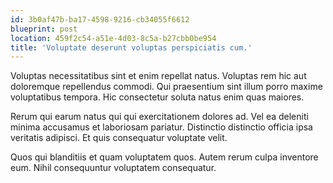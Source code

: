 ```yaml
---
id: 3b0af47b-ba17-4598-9216-cb34055f6612
blueprint: post
location: 459f2c54-a51e-4d03-8c5a-b27cbb0be954
title: 'Voluptate deserunt voluptas perspiciatis cum.'
---
```

Voluptas necessitatibus sint et enim repellat natus. Voluptas rem hic aut doloremque repellendus commodi. Qui praesentium sint illum porro maxime voluptatibus tempora. Hic consectetur soluta natus enim quas maiores.

Rerum qui earum natus qui qui exercitationem dolores ad. Vel ea deleniti minima accusamus et laboriosam pariatur. Distinctio distinctio officia ipsa veritatis adipisci. Et quis consequatur voluptate velit.

Quos qui blanditiis et quam voluptatem quos. Autem rerum culpa inventore eum. Nihil consequuntur voluptatem consequatur.
